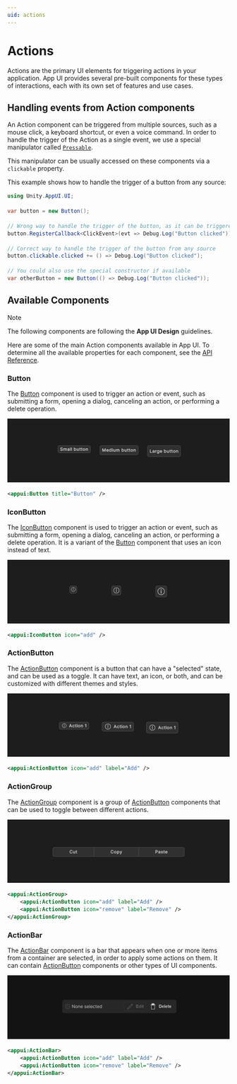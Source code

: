 ```yaml
---
uid: actions
---
```


# Actions

Actions are the primary UI elements for triggering actions in your application.
App UI provides several pre-built components for these types of interactions, each with its own set of features and use cases.

## Handling events from Action components

An Action component can be triggered from multiple sources, such as a mouse click, a keyboard shortcut, or even a voice command.
In order to handle the trigger of the Action as a single event, we use a special manipulator called [`Pressable`](xref:Unity.AppUI.UI.Pressable).

This manipulator can be usually accessed on these components via a `clickable` property.

This example shows how to handle the trigger of a button from any source:

```csharp
using Unity.AppUI.UI;

var button = new Button();

// Wrong way to handle the trigger of the button, as it can be triggered from multiple sources
button.RegisterCallback<ClickEvent>(evt => Debug.Log("Button clicked"));

// Correct way to handle the trigger of the button from any source
button.clickable.clicked += () => Debug.Log("Button clicked");

// You could also use the special constructor if available
var otherButton = new Button(() => Debug.Log("Button clicked"));
```

## Available Components

> [!NOTE]
> The following components are following the **App UI Design** guidelines.

Here are some of the main Action components available in App UI. 
To determine all the available properties for each component, see the [API Reference](xref:Unity.AppUI.UI).

### Button

The [Button](xref:Unity.AppUI.UI.Button) component is used to trigger an action or event, such as submitting a form,
opening a dialog, canceling an action, or performing a delete operation.

<p align="center">
  <img src="images/button.png" alt="Button">
</p>

```xml 
<appui:Button title="Button" />
```

### IconButton

The [IconButton](xref:Unity.AppUI.UI.IconButton) component is used to trigger an action or event, such as submitting a form,
opening a dialog, canceling an action, or performing a delete operation. It is a variant of the [Button](#button) component that uses an icon instead of text.

<p align="center">
  <img src="images/iconbutton.png" alt="IconButton">
</p>

```xml
<appui:IconButton icon="add" />
```

### ActionButton

The [ActionButton](xref:Unity.AppUI.UI.ActionButton) component is a button that can have a "selected" state, and can be used as a toggle.
It can have text, an icon, or both, and can be customized with different themes and styles.

<p align="center">
  <img src="images/actionbutton.png" alt="ActionButton">
</p>

```xml
<appui:ActionButton icon="add" label="Add" />
```

### ActionGroup

The [ActionGroup](xref:Unity.AppUI.UI.ActionGroup) component is a group of
[ActionButton](#actionbutton) components that can be used to toggle between different actions.

<p align="center">
  <img src="images/actiongroup.png" alt="ActionGroup">
</p>

```xml
<appui:ActionGroup>
    <appui:ActionButton icon="add" label="Add" />
    <appui:ActionButton icon="remove" label="Remove" />
</appui:ActionGroup>
```

### ActionBar

The [ActionBar](xref:Unity.AppUI.UI.ActionBar) component is a bar that appears when one or more items from a container are selected,
in order to apply some actions on them. It can contain [ActionButton](#actionbutton) components or other types of UI components.

<p align="center">
  <img src="images/actionbar.png" alt="ActionBar">
</p>

```xml
<appui:ActionBar>
    <appui:ActionButton icon="add" label="Add" />
    <appui:ActionButton icon="remove" label="Remove" />
</appui:ActionBar>
```
